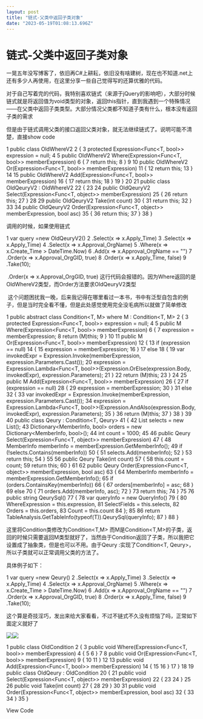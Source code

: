 ```yaml
---
layout: post
title: "链式-父类中返回子类对象"
date: "2023-05-19T01:08:13.696Z"
---
```

链式-父类中返回子类对象
============

一晃五年没写博客了，依旧再C#上耕耘，依旧没有啥建树，现在也不知道.net上还有多少人再使用，在这里分享一些自己觉得写的还算优雅的代码。

对于自己写着完的代码，我特别喜欢链式（来源于jQuery的影响吧），大部分时候链式就是将返回值为void类型的对象，返回this指针，直到我遇到一个特殊情况——在父类中返回子类类型。大部分情况父类都不知道子类有什么，根本没有返回子类的需求

但是由于链式调用父类的接口返回父类对象，就无法继续链式了。说明可能不清楚，直接show code

 1  public class OldWhereV2<T>
 2     {
 3         protected Expression<Func<T, bool\>> expression = null;
 4 
 5         public OldWhereV2<T> Where(Expression<Func<T, bool\>> memberExpression) 6         {
 7             return this;
 8         }
 9 
10         public OldWhereV2<T> Or(Expression<Func<T, bool\>> memberExpression)
11 {
12             return this;
13 }
14 
15         public OldWhereV2<T> Add(Expression<Func<T, bool\>> memberExpression)
16 {
17             return this;
18 }
19 }
20 
21     public class OldQeuryV2<T> : OldWhereV2<T>
22 {
23 
24         public OldQeuryV2<T> Select(Expression<Func<T, object\>> memberExpression)
25 {
26             return this;
27 }
28 
29         public OldQeuryV2<T> Take(int count)
30 {
31             return this;
32 }
33 
34         public OldQeuryV2<T> Order(Expression<Func<T, object\>> memberExpression, bool asc)
35 {
36             return this;
37 }
38     }

调用的时候，如果使用链式

1  var query =new OldQeuryV2<Train>()
2                .Select(x => x.Apply\_Time)
3                .Select(x => x.Apply\_Time)
4                .Select(x => x.Approval\_OrgName)
5                .Where(x => x.Create\_Time > DateTime.Now)
6                .Add(x => x.Approval\_OrgName == "")
7                .Order(x => x.Approval\_OrgGID, true)
8                .Order(x => x.Apply\_Time, false)
9                .Take(10);

 .Order(x => x.Approval\_OrgGID, true) 这行代码会报错的。因为Where返回的是OldWhereV2<T>类型，而Order方法要求OldQeuryV2<T>类型

 这个问题困扰我一晚，后来我记得在哪里看过一本书，书中有泛型自包含的例子，但是当时完全看不懂，但是此处感觉使用完全没毛病所以就做了简单修改

 1  public abstract class Condition<T, M> where M : Condition<T, M>
 2     {
 3         protected Expression<Func<T, bool\>> expression = null;
 4 
 5         public M Where(Expression<Func<T, bool\>> memberExpression) 6         {
 7             expression = memberExpression; 8             return (M)this;
 9 }
10 
11         public M Or(Expression<Func<T, bool\>> memberExpression)
12 {
13             if (expression == null)
14 {
15                 expression = memberExpression;
16 }
17             else
18 {
19                 var invokedExpr = Expression.Invoke(memberExpression, expression.Parameters.Cast<Expression>());
20                 expression = Expression.Lambda<Func<T, bool\>>(Expression.OrElse(expression.Body, invokedExpr), expression.Parameters);
21 }
22             return (M)this;
23 }
24 
25         public M Add(Expression<Func<T, bool\>> memberExpression)
26 {
27             if (expression == null)
28 {
29                 expression = memberExpression;
30 }
31             else
32 {
33                 var invokedExpr = Expression.Invoke(memberExpression, expression.Parameters.Cast<Expression>());
34                 expression = Expression.Lambda<Func<T, bool\>>(Expression.AndAlso(expression.Body, invokedExpr), expression.Parameters);
35 }
36             return (M)this;
37 }
38 }
39 
40     public class Qeury<T> : Condition<T, Qeury<T>>
41 {
42         List<MemberInfo> selects = new List<MemberInfo>();
43         Dictionary<MemberInfo, bool\> orders = new Dictionary<MemberInfo, bool\>();
44         int count = 1000;
45 
46         public Qeury<T> Select(Expression<Func<T, object\>> memberExpression)
47 {
48             MemberInfo memberInfo = memberExpression.GetMemberInfo();
49             if (!selects.Contains(memberInfo))
50 {
51 selects.Add(memberInfo);
52 }
53             return this;
54 }
55 
56         public Qeury<T> Take(int count)
57 {
58             this.count = count;
59             return this;
60 }
61 
62         public Qeury<T> Order(Expression<Func<T, object\>> memberExpression, bool asc)
63 {
64             MemberInfo memberInfo = memberExpression.GetMemberInfo();
65             if (orders.ContainsKey(memberInfo))
66 {
67                 orders\[memberInfo\] = asc;
68 }
69             else
70 {
71 orders.Add(memberInfo, asc);
72 }
73             return this;
74 }
75 
76         public string QeurySql()
77 {
78             var queryInfo = new QueryInfo()
79 {
80                 WhereExpression = this.expression,
81                 SelectFields = this.selects,
82                 Orders = this.orders,
83                 Count = this.count
84 };
85 
86             return TableAnalysis.GetTableInfo(typeof(T)).QeurySql(queryInfo);
87 }
88     }

这里将Condition<T>类修改为Condition<T,M> 而M是Condition<T,M>的子类，返回的时候只需要返回M类型就好了，当然由于Condition返回了子类，所以我把它设置成了抽象类，但是也可以不用。由于Qeury<T> :实现了Condition<T, Qeury<T>>，所以子类就可以正常调用父类的方法了。

具体例子如下：

1 var query =new Qeury<Train>()
2                .Select(x => x.Apply\_Time)
3                .Select(x => x.Apply\_Time)
4                .Select(x => x.Approval\_OrgName)
5                .Where(x => x.Create\_Time > DateTime.Now)
6                .Add(x => x.Approval\_OrgName == "")
7                .Order(x => x.Approval\_OrgGID, true)
8                .Order(x => x.Apply\_Time, false)
9                .Take(10);

这个算是奇技淫巧，发出来给大家看看，不过不链式不久没有烦恼了吗，正常如下面定义就好了

![](https://images.cnblogs.com/OutliningIndicators/ContractedBlock.gif)![](https://images.cnblogs.com/OutliningIndicators/ExpandedBlockStart.gif)

 1     public class OldCondition<T>
 2     {
 3         public void Where(Expression<Func<T, bool\>> memberExpression) 4         {
 5 
 6         }
 7 
 8         public void Or(Expression<Func<T, bool\>> memberExpression) 9 {
10 
11 }
12 
13         public void Add(Expression<Func<T, bool\>> memberExpression)
14 {
15 
16 }
17 }
18 
19     public class OldQeury<T> : OldCondition<T>
20 {
21         public void Select(Expression<Func<T, object\>> memberExpression)
22 {
23 
24 }
25 
26         public void Take(int count)
27 {
28 
29 }
30 
31         public void Order(Expression<Func<T, object\>> memberExpression, bool asc)
32 {
33 
34 }
35     }

View Code